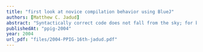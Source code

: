 ```yaml
---
title: "first look at novice compilation behavior using BlueJ"
authors: [Matthew C. Jadud]
abstract: "Syntactically correct code does not fall from the sky; for beginning programmers, the process that leads to a student’s first executable program is not well understood. We have begun to explore the behaviors that students exhibit while authoring code by focusing on when and what they choose to compile. By examining these compilation behaviors, we have determined the most common errors encountered in-class by students using BlueJ in our introductory course on object-oriented programming at Kent, how they tend to program when in supervised laboratory sessions, and identified future directions of study driven by our initial observations. Our goal is to apply this research to the future development of BlueJ and instructional methodologies involving it’s use in the classroom."
publishedAt: "ppig-2004"
year: 2004
url_pdf: "files/2004-PPIG-16th-jadud.pdf"
---
```

